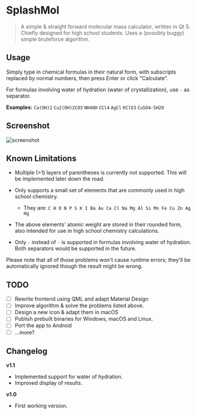 #  SplashMol
> A simple &amp; straight forward molecular mass calculator, written in Qt 5.
> Chiefly designed for high school students. Uses a (possibly buggy) simple bruteforce algorithm.

## Usage
Simply type in chemical formulas in their natural form, with subscripts replaced by normal numbers, then press Enter or click "Calculate". 

For formulas involving water of hydration (water of crystallization), use `-` as separator.

**Examples:**
`Ca(OH)2`
`Cu2(OH)2CO3`
`NH4OH`
`CCl4`
`AgCl`
`KClO3`
`CuSO4-5H2O`

## Screenshot
![screenshot](https://i.loli.net/2021/01/20/ioFeBlM653v1hPA.png)
## Known Limitations
- Multiple (>1) layers of parentheses is currently not supported. This will be implemented later down the road.
- Only supports a small set of elements that are commonly used in high school chemistry. 

  - They are: `C H O N P S K I Ba Au Ca Cl Na Mg Al Si Mn Fe Cu Zn Ag Hg`
- The above elements' atomic weight are stored in their rounded form, also intended for use in high school chemistry calculations. 
- Only `-` instead of `·` is supported in formulas involving water of hydration. Both separators would be supported in the future. 

Please note that all of those problems won't cause runtime errors; they'll be automatically ignored though the result might be wrong.  
## TODO
- [ ] Rewrite frontend using QML and adapt Material Design
- [ ] Improve algorithm & solve the problems listed above.
- [ ] Design a new icon & adapt them in macOS
- [ ] Publish prebuilt binaries for Windows, macOS and Linux.
- [ ] Port the app to Android 
- [ ] ...more?

## Changelog

**v1.1**

- Implemented support for water of hydration.
- Improved display of results.

**v1.0**

- First working version.

